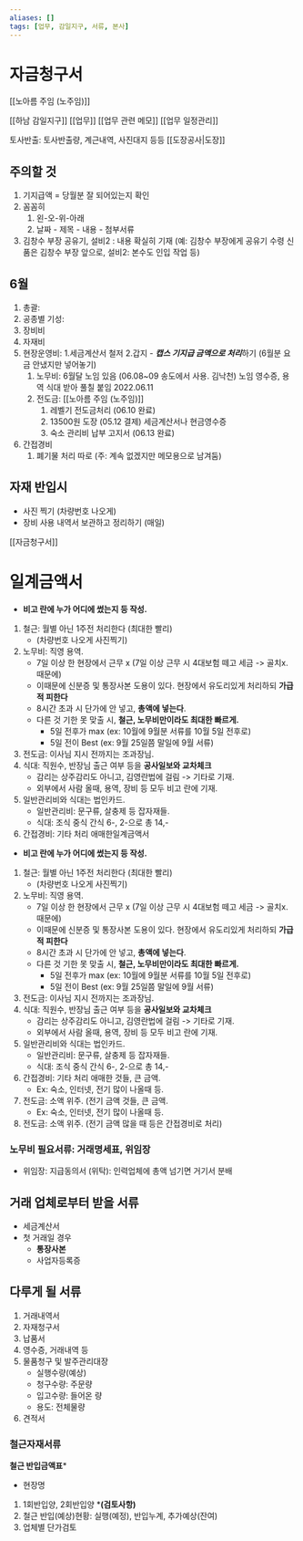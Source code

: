 ```yaml
---
aliases: []
tags: [업무, 감일지구, 서류, 본사]
---
```

# 자금청구서
[[노아름 주임 (노주임)]]

[[하남 감일지구]]
[[업무]]
[[업무 관련  메모]]
[[업무 일정관리]]

토사반출: 토사반출량, 계근내역, 사진대지 등등
[[도장공사|도장]]  
## 주의할 것
1. 기지급액 = 당월분 잘 되어있는지 확인
2. 꼼꼼히
	1. 왼-오-위-아래
	2. 날짜 - 제목 - 내용 - 첨부서류
3. 김창수 부장 공유기, 설비2 : 내용 확실히 기재 (예: 김창수 부장에게 공유기 수령 신품은 김창수 부장 앞으로,  설비2: 본수도 인입 작업 등)
## 6월
1. 총괄: 
2. 공종별 기성: 
3. 장비비
4. 자재비
5. 현장운영비: 1.세금계산서 철저 2.갑지 - ***캡스 기지급 금액으로 처리***하기 (6월분 요금 안냈지만 넣어놓기) 
	1. 노무비: 6월달 노임 있음 (06.08~09 송도에서 사용.  김낙천) 노임 영수증, 용역 식대 받아 풀칠 붙임 2022.06.11
	2. 전도금: [[노아름 주임 (노주임)]]
		1. 레벨기 전도금처리 (06.10 완료)
		2. 13500원 도장 (05.12 결제) 세금계산서나 현금영수증
		3. 숙소 관리비 납부 고지서 (06.13 완료)
6. 간접경비
	1. 폐기물 처리 따로 (주: 계속 없겠지만 메모용으로 남겨둠)

## 자재 반입시
 - 사진 찍기 (차량번호 나오게)
 - 장비 사용 내역서 보관하고 정리하기 (매일)

[[자금청구서]]
# 일계금액서
* __비고 란에 누가 어디에 썼는지 등 작성.__
1. 철근: 월별 아닌 1주전 처리한다 (최대한 빨리)
   * (차량번호 나오게 사진찍기)
2. 노무비: 직영 용역.
   * 7일 이상 한 현장에서 근무 x (7일 이상 근무 시 4대보험 떼고 세금 -> 골치x. 때문에)
	* 이때문에 신분증 및 통장사본 도용이 있다. 현장에서 유도리있게 처리하되 __가급적 피한다__ 
   * 8시간 초과 시 단가에 안 넣고, **총액에 넣는다**.
   * 다른 것 기한 못 맞출 시, __철근, 노무비만이라도 최대한 빠르게.__
      * 5일 전후가 max (ex: 10월에 9월분 서류를 10월 5일 전후로)
      * 5일 전이 Best (ex: 9월 25일쯤 말일에 9월 서류)
3. 전도금: 이사님 지시 전까지는 조과장님.
4. 식대: 직원수, 반장님 출근 여부 등을 __공사일보와 교차체크__
   * 감리는 상주감리도 아니고, 김영란법에 걸림 -> 기타로 기재.
   * 외부에서 사람 올때, 용역, 장비 등 모두 비고 란에 기재.
5. 일반관리비와 식대는 법인카드.
   * 일반관리비: 문구류, 살충제 등 잡자재들.
   * 식대: 조식 중식 간식 6-, 2-으로 총 14,-
6. 간접경비: 기타 처리 애매한일계금액서
* __비고 란에 누가 어디에 썼는지 등 작성.__
1. 철근: 월별 아닌 1주전 처리한다 (최대한 빨리)
   * (차량번호 나오게 사진찍기)
2. 노무비: 직영 용역.
   * 7일 이상 한 현장에서 근무 x (7일 이상 근무 시 4대보험 떼고 세금 -> 골치x. 때문에)
	* 이때문에 신분증 및 통장사본 도용이 있다. 현장에서 유도리있게 처리하되 __가급적 피한다__ 
   * 8시간 초과 시 단가에 안 넣고, **총액에 넣는다**.
   * 다른 것 기한 못 맞출 시, __철근, 노무비만이라도 최대한 빠르게.__
      * 5일 전후가 max (ex: 10월에 9월분 서류를 10월 5일 전후로)
      * 5일 전이 Best (ex: 9월 25일쯤 말일에 9월 서류)
3. 전도금: 이사님 지시 전까지는 조과장님.
4. 식대: 직원수, 반장님 출근 여부 등을 __공사일보와 교차체크__
   * 감리는 상주감리도 아니고, 김영란법에 걸림 -> 기타로 기재.
   * 외부에서 사람 올때, 용역, 장비 등 모두 비고 란에 기재.
5. 일반관리비와 식대는 법인카드.
   * 일반관리비: 문구류, 살충제 등 잡자재들.
   * 식대: 조식 중식 간식 6-, 2-으로 총 14,-
6. 간접경비: 기타 처리 애매한 것들, 큰 금액.
   * Ex: 숙소, 인터넷, 전기 많이 나올때 등.
7. 전도금: 소액 위주. (전기 금액  것들, 큰 금액.
   * Ex: 숙소, 인터넷, 전기 많이 나올때 등.
7. 전도금: 소액 위주. (전기 금액 많을 때 등은 간접경비로 처리)

### 노무비 필요서류: 거래명세표, 위임장
 * 위임장: 지급동의서 (위탁): 인력업체에 총액 넘기면 거기서 분배

## 거래 업체로부터 받을 서류
  * 세금계산서
  * 첫 거래일 경우
    *  __통장사본__
    * 사업자등록증

## 다루게 될 서류
 1. 거래내역서
 2. 자재청구서
 3. 납품서
 4. 영수증, 거래내역 등
 5. 물품청구 및 발주관리대장
    * 실행수량(예상)
    * 청구수량: 주문량
    * 입고수량: 들어온 량
    * 용도: 전체물량
 6. 견적서

### 철근자재서류
**철근 반입금액표***
 * 현장명
1. 1회반입양, 2회반입양
***(검토사항)**
2. 철근 반입(예상)현황: 실행(예정), 반입누계, 추가예상(잔여)
3. 업체별 단가검토